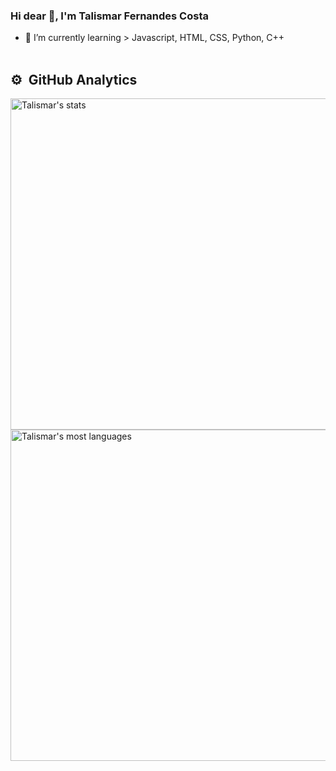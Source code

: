 ### Hi dear 👋, I'm Talismar Fernandes Costa

- 🌱 I’m currently learning > Javascript, HTML, CSS, Python, C++
<br><br>

## ⚙️ &nbsp;GitHub Analytics

<p align="left">
<img width="530em" src="https://github-readme-stats.vercel.app/api?username=Talismar&show_icons=true&theme=white" alt="Talismar's stats"/>
<img width="530em" src="https://github-readme-stats.vercel.app/api/top-langs/?username=Talismar&layout=compact&theme=white" alt="Talismar's most languages"/>
</p>
